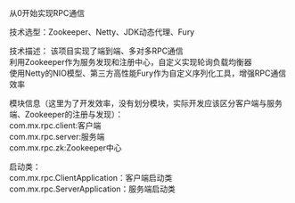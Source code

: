 从0开始实现RPC通信     

技术选型：Zookeeper、Netty、JDK动态代理、Fury

技术描述：
该项目实现了端到端、多对多RPC通信     
利用Zookeeper作为服务发现和注册中心，自定义实现轮询负载均衡器     
使用Netty的NIO模型、第三方高性能Fury作为自定义序列化工具，增强RPC通信效率


模块信息（这里为了开发效率，没有划分模块，实际开发应该区分客户端与服务端、Zookeeper的注册与发现）：  
com.mx.rpc.client:客户端   
com.mx.rpc.server:服务端   
com.mx.rpc.zk:Zookeeper中心   

启动类：    
com.mx.rpc.ClientApplication：客户端启动类     
com.mx.rpc.ServerApplication：服务端启动类